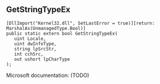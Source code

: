 ## GetStringTypeEx

```
[DllImport("Kernel32.dll", SetLastError = true)][return: MarshalAs(UnmanagedType.Bool)]
public static extern bool GetStringTypeEx(
   uint Locale,
   uint dwInfoType,
   string lpSrcStr,
   int cchSrc,
   out ushort lpCharType
);
```

Microsoft documentation: (TODO)
